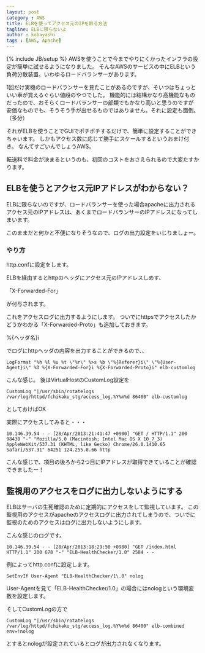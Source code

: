 ```yaml
---
layout: post
category : AWS
title: ELBを使ってアクセス元のIPを取る方法
tagline: ELBに限らないよ
author : kobayashi
tags : [AWS, Apache]
---
```

{% include JB/setup %}
AWSを使うことで今までやりにくかったインフラの設定が簡単に試せるようになりました。
そんなAWSのサービスの中にELBという負荷分散装置、いわゆるロードバランサーがあります。

1回だけ実機のロードバランサーを見たことがあるのですが、そいつはちょっといい車が買えるぐらい値段のやつでした。
機能的には結構かなり高機能なものだったので、おそらくロードバランサーの部類でもかなり高いと思うのですが
安価なものでも、そうそう手が出せるものではありません。それに設定も面倒。（多分）

それがELBを使うことでGUIでポチポチするだけで、簡単に設定することができちゃいます。
しかもアクセス数に応じて勝手にスケールするというおまけ付き。
なんてすごいんでしょうAWS。

転送料で料金が決まるというのも、初回のコストをおさえられるので大変たすかります。



## ELBを使うとアクセス元IPアドレスがわからない？
ELBに限らないのですが、ロードバランサーを使った場合apacheに出力されるアクセス元のIPアドレスは、あくまでロードバランサーのIPアドレスになってしまいます。

このままだと何かと不便になりそうなので、ログの出力設定をいじりましょー。

### やり方

http.confに設定をします。

ELBを経由するとhttpのヘッダにアクセス元のIPアドレスしめす、

「X-Forwarded-For」

が付与されます。

これをアクセスログに出力するようにします。
ついでにhttpsでアクセスしたかどうかわかる「X-Forwarded-Proto」も追加しておきます。


%{ヘッダ名}i

でログにhttpヘッダの内容を出力することができるので、、

	LogFormat "%h %l %u %t \"%r\" %>s %b \"%{Referer}i\" \"%{User-Agent}i\" %D %{X-Forwarded-For}i %{X-Forwarded-Proto}i" elb-customlog

こんな感じ。
後はVirtualHostのCustomLog設定を

	CustomLog "|/usr/sbin/rotatelogs /var/log/httpd/fchikaku_stg/access_log.%Y%m%d 86400" elb-customlog

としておけばOK


実際にアクセスしてみると・・・

	10.146.39.54 - - [28/Apr/2013:21:41:47 +0900] "GET / HTTP/1.1" 200 98430 "-" "Mozilla/5.0 (Macintosh; Intel Mac OS X 10_7_3) AppleWebKit/537.31 (KHTML, like Gecko) Chrome/26.0.1410.65 Safari/537.31" 64251 124.255.0.66 http

こんな感じで、項目の後ろから2つ目にIPアドレスが取得できていることが確認できましたー！




## 監視用のアクセスをログに出力しないようにする
ELBはサーバの生死確認のために定期的にアクセスをして監視しています。
この監視用のアクセスがapacheのアクセスログに出力されてしまうので、ついでに監視のためのアクセスはログに出力しないようにします。

こんな感じのログです。

	10.146.39.54 - - [28/Apr/2013:18:29:50 +0900] "GET /index.html HTTP/1.1" 200 678 "-" "ELB-HealthChecker/1.0" 2584 - -

例によってhttp.confに設定します。

	SetEnvIf User-Agent "ELB-HealthChecker/1\.0" nolog

User-Agentを見て「ELB-HealthChecker/1\.0」の場合にはnologという環境変数を設定します。

そしてCustomLogの方で

	CustomLog "|/usr/sbin/rotatelogs /var/log/httpd/fchikaku_stg/access_log.%Y%m%d 86400" elb-combined env=!nolog

とするとnologが設定されているとログが出力されなくなります。
